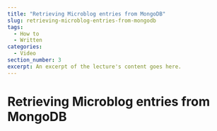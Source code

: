 ```yaml
---
title: "Retrieving Microblog entries from MongoDB"
slug: retrieving-microblog-entries-from-mongodb
tags:
  - How to
  - Written
categories:
  - Video
section_number: 3
excerpt: An excerpt of the lecture's content goes here.
---
```


# Retrieving Microblog entries from MongoDB